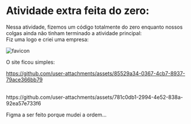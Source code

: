 # Atividade extra feita do zero:

Nessa atividade, fizemos um código totalmente do zero enquanto nossos colgas ainda não tinham terminado a atividade principal:
<br>
Fiz uma logo e criei uma empresa:

![favicon](https://github.com/user-attachments/assets/477add47-1b9c-4e3f-95cd-eccb2de6a6df)

O site ficou simples:






https://github.com/user-attachments/assets/85529a34-0367-4cb7-8937-79ace366bb79




<br>
https://github.com/user-attachments/assets/781c0db1-2994-4e52-838a-92ea57e733f6

Figma a ser feito porque mudei a ordem...
